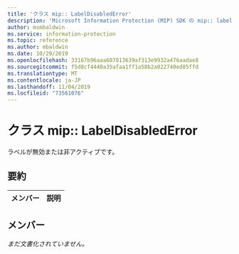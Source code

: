 ```yaml
---
title: 'クラス mip:: LabelDisabledError'
description: 'Microsoft Information Protection (MIP) SDK の mip:: labeldisablederror クラスについて説明します。'
author: msmbaldwin
ms.service: information-protection
ms.topic: reference
ms.author: mbaldwin
ms.date: 10/29/2019
ms.openlocfilehash: 33167b96aaa607813639af313e9932a476aadae8
ms.sourcegitcommit: f5d8cf4440a35afaa1ff1a58b2a022740ed85ffd
ms.translationtype: MT
ms.contentlocale: ja-JP
ms.lasthandoff: 11/04/2019
ms.locfileid: "73561076"
---
```

# <a name="class-miplabeldisablederror"></a>クラス mip:: LabelDisabledError 
ラベルが無効または非アクティブです。
  
## <a name="summary"></a>要約
 メンバー                        | 説明                                
--------------------------------|---------------------------------------------
  
## <a name="members"></a>メンバー
_まだ文書化されていません。_
